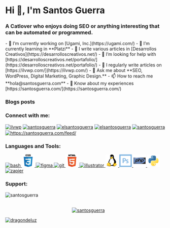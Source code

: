 <h1>Hi 👋, I'm Santos Guerra</h1>
<h3>A Catlover who enjoys doing SEO or anything interesting that can be automated or programmed.</h3>
- 🔭 I’m currently working on [Ugami, Inc.](https://ugami.com/)
- 🌱 I’m currently learning in **Platzi**
- 🥇 I write various articles in [Desarrollos Creativos](https://desarrolloscreativos.net/)
- 🤝 I’m looking for help with [https://desarrolloscreativos.net/portafolio/](https://desarrolloscreativos.net/portafolio/)
- 📝 I regularly write articles on [https://ilvwp.com/](https://ilvwp.com/)
- 💬 Ask me about **SEO, WordPress, Digital Marketing, Graphic Design.**
- 📫 How to reach me **hola@santosguerra.com**
- 📄 Know about my experiences [https://santosguerra.com/](https://santosguerra.com/)

### Blogs posts
<!-- BLOG-POST-LIST:START -->
<!-- BLOG-POST-LIST:END -->

<h3 align="left">Connect with me:</h3>
<p align="left">
<a href="https://twitter.com/ilvwp" target="blank"><img align="center" src="https://raw.githubusercontent.com/rahuldkjain/github-profile-readme-generator/master/src/images/icons/Social/twitter.svg" alt="ilvwp" height="30" width="40" /></a>
<a href="https://linkedin.com/in/santosguerra" target="blank"><img align="center" src="https://raw.githubusercontent.com/rahuldkjain/github-profile-readme-generator/master/src/images/icons/Social/linked-in-alt.svg" alt="santosguerra" height="30" width="40" /></a>
<a href="https://fb.com/elsantosguerra" target="blank"><img align="center" src="https://raw.githubusercontent.com/rahuldkjain/github-profile-readme-generator/master/src/images/icons/Social/facebook.svg" alt="elsantosguerra" height="30" width="40" /></a>
<a href="https://instagram.com/elsantosguerra" target="blank"><img align="center" src="https://raw.githubusercontent.com/rahuldkjain/github-profile-readme-generator/master/src/images/icons/Social/instagram.svg" alt="elsantosguerra" height="30" width="40" /></a>
<a href="https://www.youtube.com/c/santosguerra" target="blank"><img align="center" src="https://raw.githubusercontent.com/rahuldkjain/github-profile-readme-generator/master/src/images/icons/Social/youtube.svg" alt="santosguerra" height="30" width="40" /></a>
<a href="/https://santosguerra.com/feed/" target="blank"><img align="center" src="https://raw.githubusercontent.com/rahuldkjain/github-profile-readme-generator/master/src/images/icons/Social/rss.svg" alt="https://santosguerra.com/feed/" height="30" width="40" /></a>
</p>

<h3 align="left">Languages and Tools:</h3>
<p align="left"> <a href="https://www.gnu.org/software/bash/" target="_blank" rel="noreferrer"> <img src="https://www.vectorlogo.zone/logos/gnu_bash/gnu_bash-icon.svg" alt="bash" width="40" height="40"/> </a> <a href="https://www.w3schools.com/css/" target="_blank" rel="noreferrer"> <img src="https://raw.githubusercontent.com/devicons/devicon/master/icons/css3/css3-original-wordmark.svg" alt="css3" width="40" height="40"/> </a> <a href="https://www.figma.com/" target="_blank" rel="noreferrer"> <img src="https://www.vectorlogo.zone/logos/figma/figma-icon.svg" alt="figma" width="40" height="40"/> </a> <a href="https://git-scm.com/" target="_blank" rel="noreferrer"> <img src="https://www.vectorlogo.zone/logos/git-scm/git-scm-icon.svg" alt="git" width="40" height="40"/> </a> <a href="https://www.w3.org/html/" target="_blank" rel="noreferrer"> <img src="https://raw.githubusercontent.com/devicons/devicon/master/icons/html5/html5-original-wordmark.svg" alt="html5" width="40" height="40"/> </a> <a href="https://www.adobe.com/in/products/illustrator.html" target="_blank" rel="noreferrer"> <img src="https://www.vectorlogo.zone/logos/adobe_illustrator/adobe_illustrator-icon.svg" alt="illustrator" width="40" height="40"/> </a> <a href="https://www.linux.org/" target="_blank" rel="noreferrer"> <img src="https://raw.githubusercontent.com/devicons/devicon/master/icons/linux/linux-original.svg" alt="linux" width="40" height="40"/> </a> <a href="https://www.photoshop.com/en" target="_blank" rel="noreferrer"> <img src="https://raw.githubusercontent.com/devicons/devicon/master/icons/photoshop/photoshop-line.svg" alt="photoshop" width="40" height="40"/> </a> <a href="https://www.php.net" target="_blank" rel="noreferrer"> <img src="https://raw.githubusercontent.com/devicons/devicon/master/icons/php/php-original.svg" alt="php" width="40" height="40"/> </a> <a href="https://www.python.org" target="_blank" rel="noreferrer"> <img src="https://raw.githubusercontent.com/devicons/devicon/master/icons/python/python-original.svg" alt="python" width="40" height="40"/> </a> <a href="https://zapier.com" target="_blank" rel="noreferrer"> <img src="https://www.vectorlogo.zone/logos/zapier/zapier-icon.svg" alt="zapier" width="40" height="40"/> </a> </p>

<h3 align="left">Support:</h3>
<p><a href="https://www.buymeacoffee.com/santosguerra"> <img align="left" src="https://cdn.buymeacoffee.com/buttons/v2/default-yellow.png" height="50" width="210" alt="santosguerra" /></a></p><br><br>

<p align="left"> <a href="https://github.com/ryo-ma/github-profile-trophy"><img src="https://github-profile-trophy.vercel.app/?username=santosguerra" alt="santosguerra" /></a> </p>
<p align="left"> <a href="https://twitter.com/dragondeluz" target="blank"><img src="https://img.shields.io/twitter/follow/dragondeluz?logo=twitter&style=for-the-badge" alt="dragondeluz" /></a> </p>
